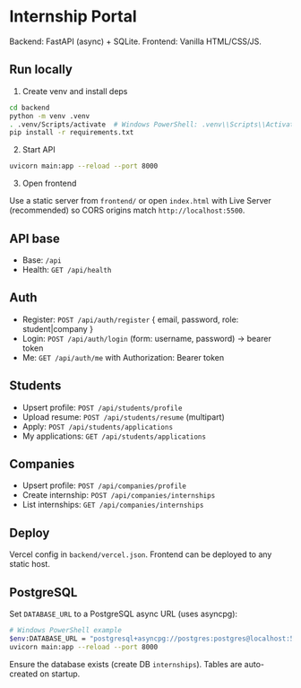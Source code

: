 # Internship Portal

Backend: FastAPI (async) + SQLite. Frontend: Vanilla HTML/CSS/JS.

## Run locally

1) Create venv and install deps

```bash
cd backend
python -m venv .venv
. .venv/Scripts/activate  # Windows PowerShell: .venv\\Scripts\\Activate.ps1
pip install -r requirements.txt
```

2) Start API

```bash
uvicorn main:app --reload --port 8000
```

3) Open frontend

Use a static server from `frontend/` or open `index.html` with Live Server (recommended) so CORS origins match `http://localhost:5500`.

## API base

- Base: `/api`
- Health: `GET /api/health`

## Auth

- Register: `POST /api/auth/register` { email, password, role: student|company }
- Login: `POST /api/auth/login` (form: username, password) → bearer token
- Me: `GET /api/auth/me` with Authorization: Bearer token

## Students

- Upsert profile: `POST /api/students/profile`
- Upload resume: `POST /api/students/resume` (multipart)
- Apply: `POST /api/students/applications`
- My applications: `GET /api/students/applications`

## Companies

- Upsert profile: `POST /api/companies/profile`
- Create internship: `POST /api/companies/internships`
- List internships: `GET /api/companies/internships`

## Deploy

Vercel config in `backend/vercel.json`. Frontend can be deployed to any static host.

## PostgreSQL

Set `DATABASE_URL` to a PostgreSQL async URL (uses asyncpg):

```bash
# Windows PowerShell example
$env:DATABASE_URL = "postgresql+asyncpg://postgres:postgres@localhost:5432/internships"
uvicorn main:app --reload --port 8000
```

Ensure the database exists (create DB `internships`). Tables are auto-created on startup.

